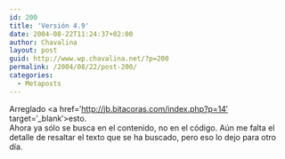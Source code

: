 ```yaml
---
id: 200
title: 'Versión 4.9'
date: 2004-08-22T11:24:37+02:00
author: Chavalina
layout: post
guid: http://www.wp.chavalina.net/?p=200
permalink: /2004/08/22/post-200/
categories:
  - Metaposts
---
```

Arreglado <a href=′http://jb.bitacoras.com/index.php?p=14′ target=′_blank′>esto</a>.  
Ahora ya sólo se busca en el contenido, no en el código. Aún me falta el detalle de resaltar el texto que se ha buscado, pero eso lo dejo para otro día.